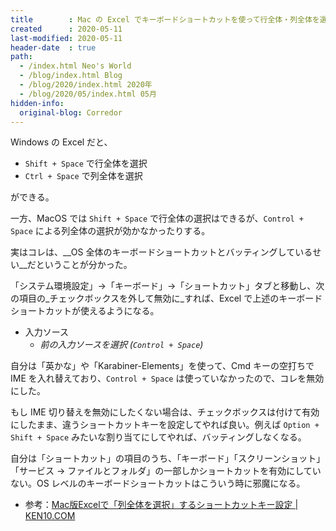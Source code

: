 ```yaml
---
title        : Mac の Excel でキーボードショートカットを使って行全体・列全体を選択する方法
created      : 2020-05-11
last-modified: 2020-05-11
header-date  : true
path:
  - /index.html Neo's World
  - /blog/index.html Blog
  - /blog/2020/index.html 2020年
  - /blog/2020/05/index.html 05月
hidden-info:
  original-blog: Corredor
---
```


Windows の Excel だと、

- `Shift + Space` で行全体を選択
- `Ctrl + Space` で列全体を選択

ができる。

一方、MacOS では `Shift + Space` で行全体の選択はできるが、`Control + Space` による列全体の選択が効かなかったりする。

実はコレは、__OS 全体のキーボードショートカットとバッティングしているせい__だということが分かった。

「システム環境設定」→「キーボード」→「ショートカット」タブと移動し、次の項目の_チェックボックスを外して無効に_すれば、Excel で上述のキーボードショートカットが使えるようになる。

- 入力ソース
  - _前の入力ソースを選択 (`Control + Space`)_

自分は「英かな」や「Karabiner-Elements」を使って、Cmd キーの空打ちで IME を入れ替えており、`Control + Space` は使っていなかったので、コレを無効にした。

もし IME 切り替えを無効にしたくない場合は、チェックボックスは付けて有効にしたまま、違うショートカットキーを設定してやれば良い。例えば `Option + Shift + Space` みたいな割り当てにしてやれば、バッティングしなくなる。

自分は「ショートカット」の項目のうち、「キーボード」「スクリーンショット」「サービス → ファイルとフォルダ」の一部しかショートカットを有効にしていない。OS レベルのキーボードショートカットはこういう時に邪魔になる。

- 参考：[Mac版Excelで「列全体を選択」するショートカットキー設定 | KEN10.COM](https://www.ken10.com/tech/excel/mac_excel_shortcutkey.html)
